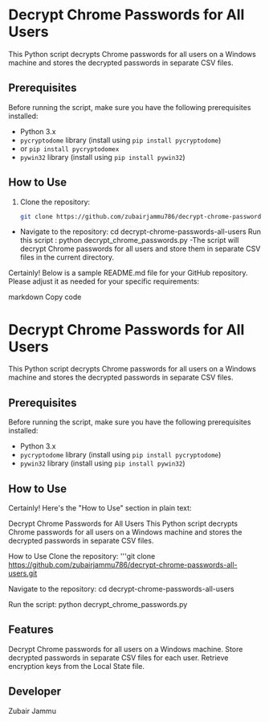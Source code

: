 # Decrypt Chrome Passwords for All Users

This Python script decrypts Chrome passwords for all users on a Windows machine and stores the decrypted passwords in separate CSV files.

## Prerequisites

Before running the script, make sure you have the following prerequisites installed:

- Python 3.x
- `pycryptodome` library (install using `pip install pycryptodome`)
- or `pip install pycryptodomex`
- `pywin32` library (install using `pip install pywin32`)

## How to Use

1. Clone the repository:

   ```bash
   git clone https://github.com/zubairjammu786/decrypt-chrome-passwords-all-users.git
   
- Navigate to the repository:
cd decrypt-chrome-passwords-all-users
Run this script :
python decrypt_chrome_passwords.py
-The script will decrypt Chrome passwords for all users and store them in separate CSV files in the current directory.




Certainly! Below is a sample README.md file for your GitHub repository. Please adjust it as needed for your specific requirements:

markdown
Copy code
# Decrypt Chrome Passwords for All Users

This Python script decrypts Chrome passwords for all users on a Windows machine and stores the decrypted passwords in separate CSV files.

## Prerequisites

Before running the script, make sure you have the following prerequisites installed:

- Python 3.x
- `pycryptodome` library (install using `pip install pycryptodome`)
- `pywin32` library (install using `pip install pywin32`)

## How to Use

Certainly! Here's the "How to Use" section in plain text:

Decrypt Chrome Passwords for All Users
This Python script decrypts Chrome passwords for all users on a Windows machine and stores the decrypted passwords in separate CSV files.

How to Use
Clone the repository:
   '''git clone https://github.com/zubairjammu786/decrypt-chrome-passwords-all-users.git

Navigate to the repository:
cd decrypt-chrome-passwords-all-users

Run the script:
python decrypt_chrome_passwords.py

## Features

Decrypt Chrome passwords for all users on a Windows machine.
Store decrypted passwords in separate CSV files for each user.
Retrieve encryption keys from the Local State file.

## Developer
Zubair Jammu
